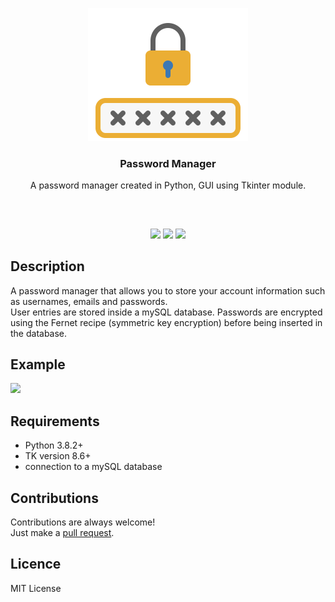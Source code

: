 <p align="center">
<img src="images/lock.png" width="256" height="213"/><br/>
<h3 align="center">Password Manager</h3>
<p align="center">A password manager created in Python, GUI using Tkinter module.</p>
<h2></h2>
</p>
<br />

<p align="center">
<a href="../../issues"><img src="https://img.shields.io/github/issues/aminbeigi/Password-Manager.svg?style=flat-square" /></a>
<a href="../../pulls"><img src="https://img.shields.io/github/issues-pr/aminbeigi/Password-Manager.svg?style=flat-square" /></a>
<img src="https://img.shields.io/github/license/aminbeigi/Password-Manager?style=flat-square">
</p>

## Description
A password manager that allows you to store your account information such as usernames, emails and passwords.  
User entries are stored inside a mySQL database. Passwords are encrypted using the Fernet recipe (symmetric key encryption) before being inserted in the database.

## Example
![](https://i.imgur.com/KdrfvE6.gif)

## Requirements
* Python 3.8.2+
* TK version 8.6+
* connection to a mySQL database

## Contributions
Contributions are always welcome!  
Just make a [pull request](../../pulls).
## Licence
MIT License
